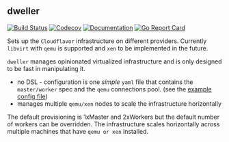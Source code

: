 dweller  
---
[![Build Status](https://travis-ci.org/cloudflavor/dweller.svg?branch=master)](https://travis-ci.org/cloudflavor/dweller)
[![Codecov](https://codecov.io/gh/cloudflavor/dweller/branch/master/graph/badge.svg)](https://codecov.io/gh/cloudflavor/dweller)
[![Documentation](https://godoc.org/github.com/cloudflavor/dweller?status.svg)](http://godoc.org/github.com/cloudflavor/dweller/)
[![Go Report Card](https://goreportcard.com/badge/github.com/cloudflavor/dweller)](https://goreportcard.com/report/github.com/cloudflavor/dweller)

Sets up the `Cloudflavor` infrastructure on different providers. Currently
`libvirt` with `qemu` is supported and `xen` to be implemented in the future.

`dweller` manages opinionated virtualized infrastructure and is only designed to be fast in manipulating it.

* no DSL - configuration is one *simple* `yaml` file that contains the `master/worker` spec and the `qemu` connections pool. (see the [example config file](example-infra.yaml))
* manages multiple `qemu/xen` nodes to scale the infrastructure horizontally

The default provisioning is 1xMaster and 2xWorkers but the default number of
workers can be overridden. The infrastructure scales horizontally across
multiple machines that have `qemu or xen` installed.  
